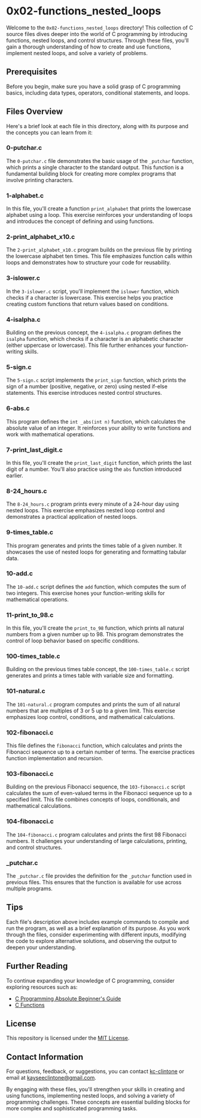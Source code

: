 # 0x02-functions_nested_loops

Welcome to the `0x02-functions_nested_loops` directory! This collection of C source files dives deeper into the world of C programming by introducing functions, nested loops, and control structures. Through these files, you'll gain a thorough understanding of how to create and use functions, implement nested loops, and solve a variety of problems.

## Prerequisites

Before you begin, make sure you have a solid grasp of C programming basics, including data types, operators, conditional statements, and loops.

## Files Overview

Here's a brief look at each file in this directory, along with its purpose and the concepts you can learn from it:

### 0-putchar.c

The `0-putchar.c` file demonstrates the basic usage of the `_putchar` function, which prints a single character to the standard output. This function is a fundamental building block for creating more complex programs that involve printing characters.

### 1-alphabet.c

In this file, you'll create a function `print_alphabet` that prints the lowercase alphabet using a loop. This exercise reinforces your understanding of loops and introduces the concept of defining and using functions.

### 2-print_alphabet_x10.c

The `2-print_alphabet_x10.c` program builds on the previous file by printing the lowercase alphabet ten times. This file emphasizes function calls within loops and demonstrates how to structure your code for reusability.

### 3-islower.c

In the `3-islower.c` script, you'll implement the `islower` function, which checks if a character is lowercase. This exercise helps you practice creating custom functions that return values based on conditions.

### 4-isalpha.c

Building on the previous concept, the `4-isalpha.c` program defines the `isalpha` function, which checks if a character is an alphabetic character (either uppercase or lowercase). This file further enhances your function-writing skills.

### 5-sign.c

The `5-sign.c` script implements the `print_sign` function, which prints the sign of a number (positive, negative, or zero) using nested if-else statements. This exercise introduces nested control structures.

### 6-abs.c

This program defines the `int _abs(int n)` function, which calculates the absolute value of an integer. It reinforces your ability to write functions and work with mathematical operations.

### 7-print_last_digit.c

In this file, you'll create the `print_last_digit` function, which prints the last digit of a number. You'll also practice using the `abs` function introduced earlier.

### 8-24_hours.c

The `8-24_hours.c` program prints every minute of a 24-hour day using nested loops. This exercise emphasizes nested loop control and demonstrates a practical application of nested loops.

### 9-times_table.c

This program generates and prints the times table of a given number. It showcases the use of nested loops for generating and formatting tabular data.

### 10-add.c

The `10-add.c` script defines the `add` function, which computes the sum of two integers. This exercise hones your function-writing skills for mathematical operations.

### 11-print_to_98.c

In this file, you'll create the `print_to_98` function, which prints all natural numbers from a given number up to 98. This program demonstrates the control of loop behavior based on specific conditions.

### 100-times_table.c

Building on the previous times table concept, the `100-times_table.c` script generates and prints a times table with variable size and formatting.

### 101-natural.c

The `101-natural.c` program computes and prints the sum of all natural numbers that are multiples of 3 or 5 up to a given limit. This exercise emphasizes loop control, conditions, and mathematical calculations.

### 102-fibonacci.c

This file defines the `fibonacci` function, which calculates and prints the Fibonacci sequence up to a certain number of terms. The exercise practices function implementation and recursion.

### 103-fibonacci.c

Building on the previous Fibonacci sequence, the `103-fibonacci.c` script calculates the sum of even-valued terms in the Fibonacci sequence up to a specified limit. This file combines concepts of loops, conditionals, and mathematical calculations.

### 104-fibonacci.c

The `104-fibonacci.c` program calculates and prints the first 98 Fibonacci numbers. It challenges your understanding of large calculations, printing, and control structures.

### _putchar.c

The `_putchar.c` file provides the definition for the `_putchar` function used in previous files. This ensures that the function is available for use across multiple programs.

## Tips

Each file's description above includes example commands to compile and run the program, as well as a brief explanation of its purpose. As you work through the files, consider experimenting with different inputs, modifying the code to explore alternative solutions, and observing the output to deepen your understanding.

## Further Reading

To continue expanding your knowledge of C programming, consider exploring resources such as:

- [C Programming Absolute Beginner's Guide](https://www.pearson.com/store/p/c-programming-absolute-beginners-guide/P100000175948)
- [C Functions](https://www.learn-c.org/functions)

## License

This repository is licensed under the [MIT License](LICENSE).

## Contact Information

For questions, feedback, or suggestions, you can contact [kc-clintone](https://github.com/kc-clintone) or email at kayseeclintone@gmail.com.

By engaging with these files, you'll strengthen your skills in creating and using functions, implementing nested loops, and solving a variety of programming challenges. These concepts are essential building blocks for more complex and sophisticated programming tasks.
